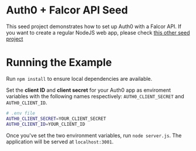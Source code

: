 # Auth0 + Falcor API Seed

This seed project demonstrates how to set up Auth0 with a Falcor API. If you want to create a regular NodeJS web app, please check [this other seed project](https://github.com/auth0/node-auth0/tree/master/examples/nodejs-regular-webapp)

# Running the Example

Run `npm install` to ensure local dependencies are available.

Set the **client ID** and **client secret** for your Auth0 app as enviroment variables with the following names respectively: `AUTH0_CLIENT_SECRET` and `AUTH0_CLIENT_ID`.

```bash
# .env file
AUTH0_CLIENT_SECRET=YOUR_CLIENT_SECRET
AUTH0_CLIENT_ID=YOUR_CLIENT_ID
```

Once you've set the two environment variables, run `node server.js`. The application will be served at `localhost:3001`.